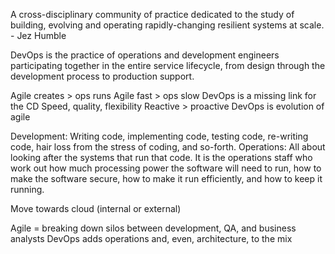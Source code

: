 A cross-disciplinary community of practice dedicated to the study of building, evolving and operating rapidly-changing resilient systems at scale. - Jez Humble

DevOps is the practice of operations and development engineers participating together in the entire service lifecycle, from design through the development process to production support.


Agile creates > ops runs
Agile fast > ops slow
DevOps is a missing link for the CD
Speed, quality, flexibility
Reactive > proactive
DevOps is evolution of agile

Development: Writing code, implementing code, testing code, re-writing code, hair loss from the stress of coding, and so-forth.
Operations: All about looking after the systems that run that code. It is the operations staff who work out how much processing power the software will need to run, how to make the software secure, how to make it run efficiently, and how to keep it running.

Move towards cloud (internal or external)

Agile = breaking down silos between development, QA, and business analysts
DevOps adds operations and, even, architecture, to the mix
